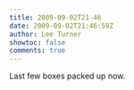 ```yaml
---
title: 2009-09-02T21-46
date: 2009-09-02T21:46:59Z
author: Lee Turner
showtoc: false
comments: true
---
```


Last few boxes packed up now.

